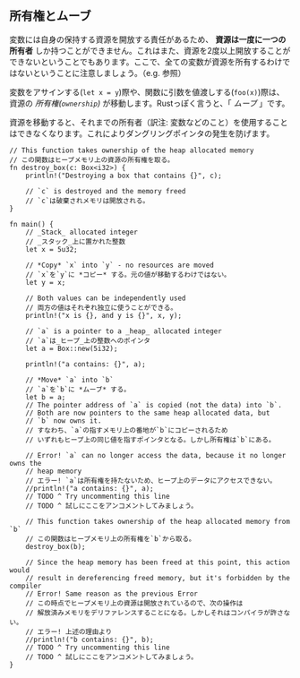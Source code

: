 ## 所有権とムーブ

変数には自身の保持する資源を開放する責任があるため、
**資源は一度に一つの所有者**
しか持つことができません。これはまた、資源を2度以上開放することができないということでもあります。ここで、全ての変数が資源を所有するわけではないということに注意しましょう。（e.g.
参照）

変数をアサインする(`let x = y`)際や、関数に引数を値渡しする(`foo(x)`)際は、資源の
*所有権(`ownership`)* が移動します。Rustっぽく言うと、「 *ムーブ*
」です。

資源を移動すると、それまでの所有者（訳注:
変数などのこと）を使用することはできなくなります。これによりダングリングポインタの発生を防げます。

    // This function takes ownership of the heap allocated memory
    // この関数はヒープメモリ上の資源の所有権を取る。
    fn destroy_box(c: Box<i32>) {
        println!("Destroying a box that contains {}", c);

        // `c` is destroyed and the memory freed
        // `c`は破棄されメモリは開放される。
    }

    fn main() {
        // _Stack_ allocated integer
        // _スタック_上に置かれた整数
        let x = 5u32;

        // *Copy* `x` into `y` - no resources are moved
        // `x`を`y`に *コピー* する。元の値が移動するわけではない。
        let y = x;

        // Both values can be independently used
        // 両方の値はそれぞれ独立に使うことができる。
        println!("x is {}, and y is {}", x, y);

        // `a` is a pointer to a _heap_ allocated integer
        // `a`は_ヒープ_上の整数へのポインタ
        let a = Box::new(5i32);

        println!("a contains: {}", a);

        // *Move* `a` into `b`
        // `a`を`b`に *ムーブ* する。
        let b = a;
        // The pointer address of `a` is copied (not the data) into `b`.
        // Both are now pointers to the same heap allocated data, but
        // `b` now owns it.
        // すなわち、`a`の指すメモリ上の番地が`b`にコピーされるため
        // いずれもヒープ上の同じ値を指すポインタとなる。しかし所有権は`b`にある。
        
        // Error! `a` can no longer access the data, because it no longer owns the
        // heap memory
        // エラー! `a`は所有権を持たないため、ヒープ上のデータにアクセスできない。
        //println!("a contains: {}", a);
        // TODO ^ Try uncommenting this line
        // TODO ^ 試しにここをアンコメントしてみましょう。

        // This function takes ownership of the heap allocated memory from `b`
        // この関数はヒープメモリ上の所有権を`b`から取る。
        destroy_box(b);

        // Since the heap memory has been freed at this point, this action would
        // result in dereferencing freed memory, but it's forbidden by the compiler
        // Error! Same reason as the previous Error
        // この時点でヒープメモリ上の資源は開放されているので、次の操作は
        // 解放済みメモリをデリファレンスすることになる。しかしそれはコンパイラが許さない。
        // エラー! 上述の理由より
        //println!("b contains: {}", b);
        // TODO ^ Try uncommenting this line
        // TODO ^ 試しにここをアンコメントしてみましょう。
    }


